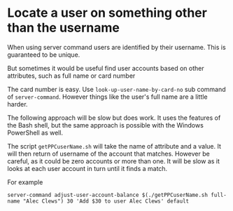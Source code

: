 # Locate a user on something other than the username

When using server command users are identified by their username. This is guaranteed to be unique.

But sometimes it would be useful find user accounts based on other attributes, such as full name or card number

The card number is easy. Use `look-up-user-name-by-card-no` sub command of `server-command`. However things like the
user's full name are a little harder.

The following approach will be slow but does work. It uses the features of the Bash shell, but the same
approach is possible with the Windows PowerShell as well.

The script `getPPCuserName.sh` will take the name of attribute and a value. It will then return of username
of the account that matches. However be careful, as it could be zero accounts or more than one. It will be slow as it
looks at each user account in turn until it finds a match.

For example

`server-command adjust-user-account-balance $(./getPPCuserName.sh full-name "Alec Clews") 30 'Add $30 to user Alec Clews' default`

